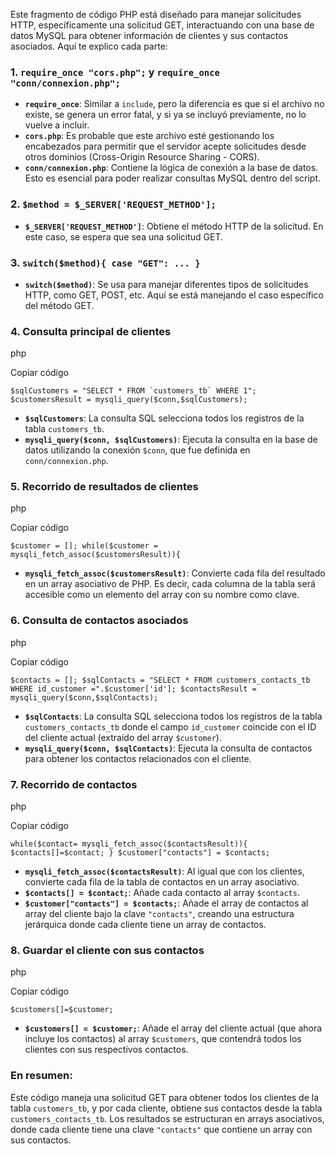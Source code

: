 
<?php

/* es como el includes pero si no existe el */

      require_once "cors.php";

      require_once "conn/connexion.php";

      $method = $_SERVER['REQUEST_METHOD'];

      switch($method){

        case "GET":

            $sqlCustomers = "SELECT * FROM `customers_tb` WHERE 1";

            $customersResult =mysqli_query($conn,$sqlCustomers);

            $customer = [];

            while($customer = mysqli_fetch_assoc($customersResult)){ /*el mysqli_fetch_assoc lo que hace es convertir lo que hemos sacado de sql es un objeto de php y lo convertimos  en un array asociativo*/

                $contacts = [];

                $sqlContacts = "SELECT * FROM customers_contacts_tb WHERE id_customer =".$customer['id'];

                $contactsResult = mysqli_query($conn,$sqlContacts);

                while($contact= mysqli_fetch_assoc($contactsResult)){

                    $contacts[]=$contact;
                }
                $customer["contacts"] = $contacts;

                $customers[]=$customer; //la siguiente posición libre del array la rellenas con el dato que te esta dando. Array asociativo es igual al map en java scrpit osea: (clave-valor la estructura)
            }
      }
?>


Este fragmento de código PHP está diseñado para manejar solicitudes HTTP, específicamente una solicitud GET, interactuando con una base de datos MySQL para obtener información de clientes y sus contactos asociados. Aquí te explico cada parte:

### 1. `require_once "cors.php";` y `require_once "conn/connexion.php";`

- **`require_once`**: Similar a `include`, pero la diferencia es que si el archivo no existe, se genera un error fatal, y si ya se incluyó previamente, no lo vuelve a incluir.
- **`cors.php`**: Es probable que este archivo esté gestionando los encabezados para permitir que el servidor acepte solicitudes desde otros dominios (Cross-Origin Resource Sharing - CORS).
- **`conn/connexion.php`**: Contiene la lógica de conexión a la base de datos. Esto es esencial para poder realizar consultas MySQL dentro del script.

### 2. `$method = $_SERVER['REQUEST_METHOD'];`

- **`$_SERVER['REQUEST_METHOD']`**: Obtiene el método HTTP de la solicitud. En este caso, se espera que sea una solicitud GET.

### 3. `switch($method){ case "GET": ... }`

- **`switch($method)`**: Se usa para manejar diferentes tipos de solicitudes HTTP, como GET, POST, etc. Aquí se está manejando el caso específico del método GET.

### 4. Consulta principal de clientes

php

Copiar código

``$sqlCustomers = "SELECT * FROM `customers_tb` WHERE 1"; $customersResult = mysqli_query($conn,$sqlCustomers);``

- **`$sqlCustomers`**: La consulta SQL selecciona todos los registros de la tabla `customers_tb`.
- **`mysqli_query($conn, $sqlCustomers)`**: Ejecuta la consulta en la base de datos utilizando la conexión `$conn`, que fue definida en `conn/connexion.php`.

### 5. Recorrido de resultados de clientes

php

Copiar código

`$customer = []; while($customer = mysqli_fetch_assoc($customersResult)){`

- **`mysqli_fetch_assoc($customersResult)`**: Convierte cada fila del resultado en un array asociativo de PHP. Es decir, cada columna de la tabla será accesible como un elemento del array con su nombre como clave.

### 6. Consulta de contactos asociados

php

Copiar código

`$contacts = []; $sqlContacts = "SELECT * FROM customers_contacts_tb WHERE id_customer =".$customer['id']; $contactsResult = mysqli_query($conn,$sqlContacts);`

- **`$sqlContacts`**: La consulta SQL selecciona todos los registros de la tabla `customers_contacts_tb` donde el campo `id_customer` coincide con el ID del cliente actual (extraído del array `$customer`).
- **`mysqli_query($conn, $sqlContacts)`**: Ejecuta la consulta de contactos para obtener los contactos relacionados con el cliente.

### 7. Recorrido de contactos

php

Copiar código

`while($contact= mysqli_fetch_assoc($contactsResult)){     $contacts[]=$contact; } $customer["contacts"] = $contacts;`

- **`mysqli_fetch_assoc($contactsResult)`**: Al igual que con los clientes, convierte cada fila de la tabla de contactos en un array asociativo.
- **`$contacts[] = $contact;`**: Añade cada contacto al array `$contacts`.
- **`$customer["contacts"] = $contacts;`**: Añade el array de contactos al array del cliente bajo la clave `"contacts"`, creando una estructura jerárquica donde cada cliente tiene un array de contactos.

### 8. Guardar el cliente con sus contactos

php

Copiar código

`$customers[]=$customer;`

- **`$customers[] = $customer;`**: Añade el array del cliente actual (que ahora incluye los contactos) al array `$customers`, que contendrá todos los clientes con sus respectivos contactos.

### En resumen:

Este código maneja una solicitud GET para obtener todos los clientes de la tabla `customers_tb`, y por cada cliente, obtiene sus contactos desde la tabla `customers_contacts_tb`. Los resultados se estructuran en arrays asociativos, donde cada cliente tiene una clave `"contacts"` que contiene un array con sus contactos.